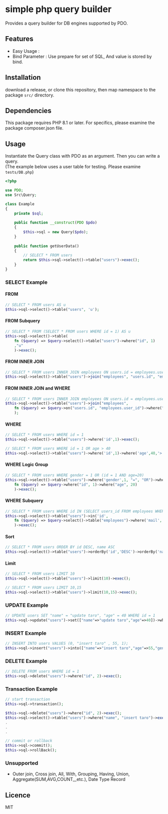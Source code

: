 # simple php query builder
Provides a query builder for DB engines supported by PDO.

## Features
* Easy Usage : 
* Bind Parameter : Use prepare for set of SQL, And value is stored by bind.

## Installation
download a release, or clone this repository, then map namespace to the package ```src/``` directory.

## Dependencies
This package requires PHP 8.1 or later.
For specifics, please examine the package composer.json file.

## Usage
Instantiate the Query class with PDO as an argument.
Then you can write a query.  
(The example below uses a user table for testing. Please examine ```tests/DB.php```)
```PHP
<?php

use PDO;
use Src\Query;

class Example
{
    private $sql;
    
    public function __construct(PDO $pdo)
    {
        $this->sql = new Query($pdo);
    }
    
    public function getUserData()
    {
        // SELECT * FROM users
        return $this->sql->select()->table("users")->exec();
    }
}
```

### SELECT Example

#### FROM
```PHP
// SELECT * FROM users AS u
$this->sql->select()->table("users", 'u');
```
#### FROM Subquery
```PHP
// SELECT * FROM (SELECT * FROM users WHERE id = 1) AS u
$this->sql->select()->table(
    fn ($query) => $query->select()->table("users")->where("id", 1)
    ,"u"
    )->exec();
```

#### FROM INNER JOIN
```PHP
// SELECT * FROM users INNER JOIN employees ON users.id = employees.user_id
$this->sql->select()->table("users")->join("employees", "users.id", "employees.user_id");
```

#### FROM INNER JOIN and WHERE
```PHP
// SELECT * FROM users INNER JOIN employees ON users.id = employees.user_id WHERE employees.mail = 'hoge@examole.com'
$this->sql->select()->table("users")->join("employees", 
    fn ($query) => $query->on("users.id", "employees.user_id")->where("employees.mail", "hoge@examole.com")
    );
```

#### WHERE
```PHP
// SELECT * FROM users WHERE id = 1
$this->sql->select()->table("users")->where('id',1)->exec();

// SELECT * FROM users WHERE id = 1 OR age > 40
$this->sql->select()->table("users")->where('id',1)->where('age',40,'>','OR')->exec();
```

#### WHERE Logic Group
```PHP
// SELECT * FROM users WHERE gender = 1 OR (id = 1 AND age=20)
$this->sql->select()->table("users")->where('gender',1, "=", "OR")->where(
    fn ($query) => $query->where("id", 1)->where("age", 20)
    )->exec();

```

#### WHERE Subquery
```PHP
// SELECT * FROM users WHERE id IN (SELECT users_id FROM employees WHERE mail = 'hoge@examole.com')
$this->sql->select()->table("users")->in('id',
    fn ($query) => $query->select()->table("employees")->where('mail','hoge@examole.com')
    )->exec();

```

#### Sort
```PHP
// SELECT * FROM users ORDER BY id DESC, name ASC
$this->sql->select()->table("users")->orderBy('id','DESC')->orderBy('name')->exec();
```

#### Limit
```PHP
// SELECT * FROM users LIMIT 10
$this->sql->select()->table("users")->limit(10)->exec();

// SELECT * FROM users LIMIT 10,15
$this->sql->select()->table("users")->limit(10,15)->exec();
```

### UPDATE Example
```PHP
// UPDATE users SET "name" = "update taro", "age" = 40 WHERE id = 1
$this->sql->update("users")->set(["name"=>"update taro","age"=>40])->where("id", 1)->exec();
```

### INSERT Example
```PHP
// INSERT INTO users VALUES (0, "insert taro" , 55, 1);
$this->sql->insert("users")->into(["name"=>"insert taro","age"=>55,"gender"=>1])->exec();
```

### DELETE Example
```PHP
// DELETE FROM users WHERE id = 1
$this->sql->delete("users")->where("id", 2)->exec();
```

### Transaction Example
```PHP
// start transaction
$this->sql->transaction();

$this->sql->delete("users")->where("id", 2)->exec();
$this->sql->select()->table("users")->where("name", "insert taro")->exec();
.
.
.

// commit or rollback
$this->sql->commit();
$this->sql->rollBack();

```

### Unsupported
* Outer join, Cross join, All, With, Grouping, Having, Union, Aggregate(SUM,AVG,COUNT,,,etc.), Date Type Record

## Licence
MIT
